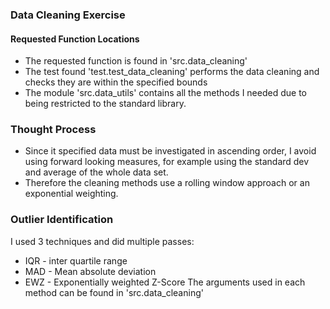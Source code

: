 ### Data Cleaning Exercise

#### Requested Function Locations
* The requested function is found in 'src.data_cleaning'
* The test found 'test.test_data_cleaning' performs the data cleaning and checks they are within the specified bounds
* The module 'src.data_utils' contains all the methods I needed due to being restricted to the standard library.   

### Thought Process
* Since it specified data must be investigated in ascending order, I avoid using forward looking measures, for example using the standard dev and average of the whole data set.
* Therefore the cleaning methods use a rolling window approach or an exponential weighting.

### Outlier Identification
I used 3 techniques and did multiple passes:
* IQR - inter quartile range
* MAD - Mean absolute deviation
* EWZ - Exponentially weighted Z-Score 
The arguments used  in each method can be found in 'src.data_cleaning'


 
    
